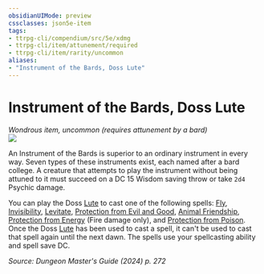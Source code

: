 ```yaml
---
obsidianUIMode: preview
cssclasses: json5e-item
tags:
- ttrpg-cli/compendium/src/5e/xdmg
- ttrpg-cli/item/attunement/required
- ttrpg-cli/item/rarity/uncommon
aliases: 
- "Instrument of the Bards, Doss Lute"
---
```

# Instrument of the Bards, Doss Lute
*Wondrous item, uncommon (requires attunement by a bard)*  
![](2-Mechanics/CLI/items/img/doss-lute.webp#right)


An Instrument of the Bards is superior to an ordinary instrument in every way. Seven types of these instruments exist, each named after a bard college. A creature that attempts to play the instrument without being attuned to it must succeed on a DC 15 Wisdom saving throw or take `2d4` Psychic damage.

You can play the Doss [Lute](2-Mechanics/CLI/items/lute-xphb.md) to cast one of the following spells: [Fly](2-Mechanics/CLI/spells/fly-xphb.md), [Invisibility](2-Mechanics/CLI/spells/invisibility-xphb.md), [Levitate](2-Mechanics/CLI/spells/levitate-xphb.md), [Protection from Evil and Good](2-Mechanics/CLI/spells/protection-from-evil-and-good-xphb.md), [Animal Friendship](2-Mechanics/CLI/spells/animal-friendship-xphb.md), [Protection from Energy](2-Mechanics/CLI/spells/protection-from-energy-xphb.md) (Fire damage only), and [Protection from Poison](2-Mechanics/CLI/spells/protection-from-poison-xphb.md). Once the Doss [Lute](2-Mechanics/CLI/items/lute-xphb.md) has been used to cast a spell, it can't be used to cast that spell again until the next dawn. The spells use your spellcasting ability and spell save DC.

*Source: Dungeon Master's Guide (2024) p. 272*
